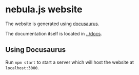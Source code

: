# nebula.js website

The website is generated using [docusaurus](https://docusaurus.io/).

The documentation itself is located in [../docs](../docs).

## Using Docusaurus

Run `npm start` to start a server which will host the website at `localhost:3000`.
